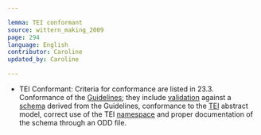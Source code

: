 ```yaml
---

lemma: TEI conformant
source: wittern_making_2009
page: 294
language: English
contributor: Caroline
updated_by: Caroline

---
```


- TEI Conformant: Criteria for conformance are listed in 23.3. Conformance of the [Guidelines](TEIGuidelines.html); they include [validation](XMLValid.html) against a [schema](schema.html) derived from the Guidelines, conformance to the [TEI](TEI.html) abstract model, correct use of the TEI [namespace](namespace.html) and proper documentation of the schema through an ODD file.
